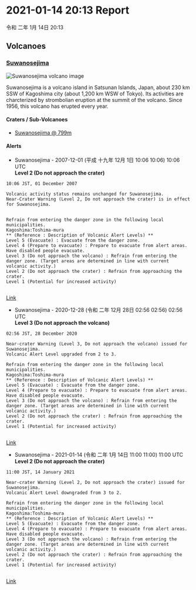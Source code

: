 # 2021-01-14 20:13 Report
令和 二年 1月 14日 20:13

## Volcanoes
### **[Suwanosejima](https://www.data.jma.go.jp/svd/vois/data/fukuoka/eng/511/511-eng.htm)**
![Suwanosejima volcano image](https://www.data.jma.go.jp/svd/vois/data/fukuoka/eng/511/511_pic1.jpg)  

Suwanosejima is a volcano island in Satsunan Islands, Japan,
about 230 km SSW of Kagoshima city (about 1,200 km WSW of Tokyo).
Its activities are charcterized by strombolian eruption at the summit of the volcano.
Since 1956, this volcano has erupted every year.
  

#### Craters / Sub-Volcanoes
* [Suwanosejima @ 799m](https://www.google.com/maps/place/29°38'18%22N+129°42'50%22E/@29.638333333333332,129.71388888888887,17z/data=!3m1!4b1!4m5!3m4!1s0x0:0x0!8m2!3d29.638333333333332!4d129.71388888888887)

#### Alerts
* Suwanosejima - 2007-12-01 (平成 十九年 12月 1日 10:06 10:06) 10:06 UTC  
**Level 2 (Do not approach the crater)**  
          
```Suwanosejima Volcanic Warning (Near the crater)
10:06 JST, 01 December 2007

Volcanic activity status remains unchanged for Suwanosejima.
Near-Crater Warning (Level 2, Do not approach the crater) is in effect for Suwanosejima.


Refrain from entering the danger zone in the following local municipalities.
Kagoshima:Toshima-mura
** (Reference : Description of Volcanic Alert Levels) **
Level 5 (Evacuate) : Evacuate from the danger zone.
Level 4 (Prepare to evacuate) : Prepare to evacuate from alert areas. Have disabled people evacuate.
Level 3 (Do not approach the volcano) : Refrain from entering the danger zone. (Target areas are determined in line with current volcanic activity.)
Level 2 (Do not approach the crater) : Refrain from approaching the crater.
Level 1 (Potential for increased activity)


```  
[Link](https://www.jma.go.jp/en/volcano/forecast_05_20071201010600.html)  


* Suwanosejima - 2020-12-28 (令和 二年 12月 28日 02:56 02:56) 02:56 UTC  
**Level 3 (Do not approach the volcano)**  
          
```Suwanosejima Volcanic Warning (Near the crater)
02:56 JST, 28 December 2020

Near-crater Warning (Level 3, Do not approach the volcano) issued for Suwanosejima.
Volcanic Alert Level upgraded from 2 to 3.

Refrain from entering the danger zone in the following local municipalities.
Kagoshima:Toshima-mura
** (Reference : Description of Volcanic Alert Levels) **
Level 5 (Evacuate) : Evacuate from the danger zone.
Level 4 (Prepare to evacuate) : Prepare to evacuate from alert areas. Have disabled people evacuate.
Level 3 (Do not approach the volcano) : Refrain from entering the danger zone. (Target areas are determined in line with current volcanic activity.)
Level 2 (Do not approach the crater) : Refrain from approaching the crater.
Level 1 (Potential for increased activity)


```  
[Link](https://www.jma.go.jp/en/volcano/forecast_05_20201227175653.html)  


* Suwanosejima - 2021-01-14 (令和 二年 1月 14日 11:00 11:00) 11:00 UTC  
**Level 2 (Do not approach the crater)**  
          
```Suwanosejima Volcanic Warning (Near the crater)
11:00 JST, 14 January 2021

Near-crater Warning (Level 2, Do not approach the crater) issued for Suwanosejima.
Volcanic Alert Level downgraded from 3 to 2.

Refrain from entering the danger zone in the following local municipalities.
Kagoshima:Toshima-mura
** (Reference : Description of Volcanic Alert Levels) **
Level 5 (Evacuate) : Evacuate from the danger zone.
Level 4 (Prepare to evacuate) : Prepare to evacuate from alert areas. Have disabled people evacuate.
Level 3 (Do not approach the volcano) : Refrain from entering the danger zone. (Target areas are determined in line with current volcanic activity.)
Level 2 (Do not approach the crater) : Refrain from approaching the crater.
Level 1 (Potential for increased activity)


```  
[Link](https://www.jma.go.jp/en/volcano/forecast_05_20210114020039.html)  


